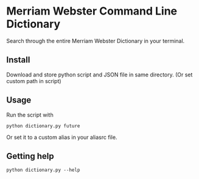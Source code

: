 # Merriam Webster Command Line Dictionary
Search through the entire Merriam Webster Dictionary in your terminal.

## Install
Download and store python script and JSON file in same directory. (Or set custom path in script)

## Usage
Run the script with 

```
python dictionary.py future
```

Or set it to a custom alias in your aliasrc file.

## Getting help

```
python dictionary.py --help
```
